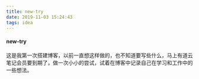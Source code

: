 ```yaml
---
title: new-try
date: 2019-11-03 15:24:43
tags: idea
---
```


####  new-try

这是我第一次搭建博客，以前一直想这样做的，也不知道要写些什么，马上有道云笔记会员要到期了，做一次小小的尝试，试着在博客中记录自己在学习和工作中的一些想法。